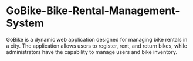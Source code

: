 # GoBike-Bike-Rental-Management-System
GoBike is a dynamic web application designed for managing bike rentals in a city. The application allows users to register, rent, and return bikes, while administrators have the capability to manage users and bike inventory. 

